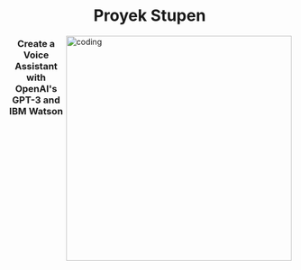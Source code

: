 <h1 align="center">Proyek Stupen</h1>
<img align="right" alt="coding" width="400" src="https://www.google.com/url?sa=i&url=https%3A%2F%2Fwww.shutterstock.com%2Fvideo%2Fsearch%2Fvoice-command-animation&psig=AOvVaw1cZQO5rBFI9CJ2aHAShw8I&ust=1709655223324000&source=images&cd=vfe&opi=89978449&ved=0CBIQjRxqFwoTCMjb55OA24QDFQAAAAAdAAAAABAE">  


<h3 align="center">Create a Voice Assistant with OpenAI's GPT-3 and IBM Watson</h3>


<p align="left">
</p>
